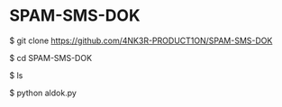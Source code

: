 # SPAM-SMS-DOK

$ git clone https://github.com/4NK3R-PRODUCT1ON/SPAM-SMS-DOK

$ cd SPAM-SMS-DOK

$ ls

$ python aldok.py
